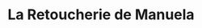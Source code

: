 ---
title: "La Retoucherie de Manuela"
url: /guatire/la-retoucherie-de-manuela/
shop: Schneiderei
---